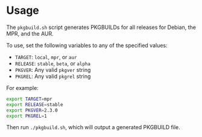 # Usage
The `pkgbuild.sh` script generates PKGBUILDs for all releases for Debian, the MPR, and the AUR.

To use, set the following variables to any of the specified values:

- `TARGET`: `local`, `mpr`, or `aur`
- `RELEASE`: `stable`, `beta`, or `alpha`
- `PKGVER`: Any valid `pkgver` string
- `PKGREL`: Any valid `pkgrel` string

For example:

```sh
export TARGET=mpr
export RELEASE=stable
export PKGVER=2.3.0
export PKGREL=1
```

Then run `./pkgbuild.sh`, which will output a generated PKGBUILD file.
